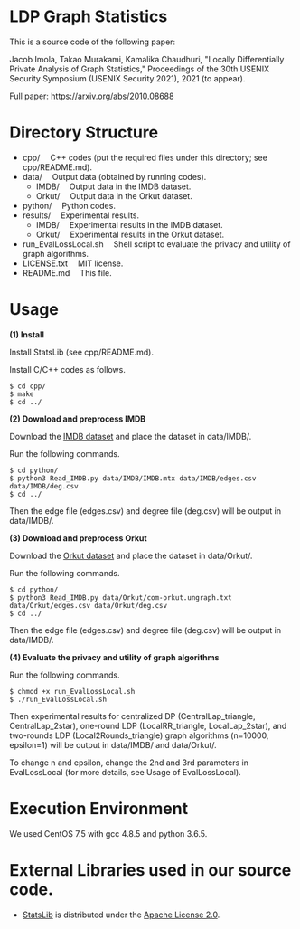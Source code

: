 # LDP Graph Statistics

This is a source code of the following paper:

Jacob Imola, Takao Murakami, Kamalika Chaudhuri, "Locally Differentially Private Analysis of Graph Statistics," Proceedings of the 30th USENIX Security Symposium (USENIX Security 2021), 2021 (to appear).

Full paper: https://arxiv.org/abs/2010.08688

# Directory Structure
- cpp/			&emsp;C++ codes (put the required files under this directory; see cpp/README.md).
- data/			&emsp;Output data (obtained by running codes).
  - IMDB/			&emsp;Output data in the IMDB dataset.
  - Orkut/			&emsp;Output data in the Orkut dataset.
- python/		&emsp;Python codes.
- results/		&emsp;Experimental results.
  - IMDB/			&emsp;Experimental results in the IMDB dataset.
  - Orkut/			&emsp;Experimental results in the Orkut dataset.
- run_EvalLossLocal.sh	  &emsp;Shell script to evaluate the privacy and utility of graph algorithms.
- LICENSE.txt		&emsp;MIT license.
- README.md		&emsp;This file.

# Usage

**(1) Install**

Install StatsLib (see cpp/README.md).

Install C/C++ codes as follows.
```
$ cd cpp/
$ make
$ cd ../
```

**(2) Download and preprocess IMDB**

Download the [IMDB dataset](https://www.cise.ufl.edu/research/sparse/matrices/Pajek/IMDB.html) and place the dataset in data/IMDB/.


Run the following commands.

```
$ cd python/
$ python3 Read_IMDB.py data/IMDB/IMDB.mtx data/IMDB/edges.csv data/IMDB/deg.csv
$ cd ../
```

Then the edge file (edges.csv) and degree file (deg.csv) will be output in data/IMDB/.

**(3) Download and preprocess Orkut**

Download the [Orkut dataset](http://snap.stanford.edu/data/com-Orkut.html) and place the dataset in data/Orkut/.


Run the following commands.

```
$ cd python/
$ python3 Read_IMDB.py data/Orkut/com-orkut.ungraph.txt data/Orkut/edges.csv data/Orkut/deg.csv
$ cd ../
```

Then the edge file (edges.csv) and degree file (deg.csv) will be output in data/IMDB/.

**(4) Evaluate the privacy and utility of graph algorithms**

Run the following commands.

```
$ chmod +x run_EvalLossLocal.sh
$ ./run_EvalLossLocal.sh
```

Then experimental results for centralized DP (CentralLap_triangle, CentralLap_2star), one-round LDP (LocalRR_triangle, LocalLap_2star), and two-rounds LDP (Local2Rounds_triangle) graph algorithms (n=10000, epsilon=1) will be output in data/IMDB/ and data/Orkut/.

To change n and epsilon, change the 2nd and 3rd parameters in EvalLossLocal (for more details, see Usage of EvalLossLocal).

# Execution Environment
We used CentOS 7.5 with gcc 4.8.5 and python 3.6.5.

# External Libraries used in our source code.
- [StatsLib](https://www.kthohr.com/statslib.html) is distributed under the [Apache License 2.0](https://github.com/kthohr/stats/blob/master/LICENSE).
